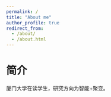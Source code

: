 ```yaml
---
permalink: /
title: "About me"
author_profile: true
redirect_from: 
  - /about/
  - /about.html
---
```



简介
======
厦门大学在读学生，研究方向为智能+聚变。
